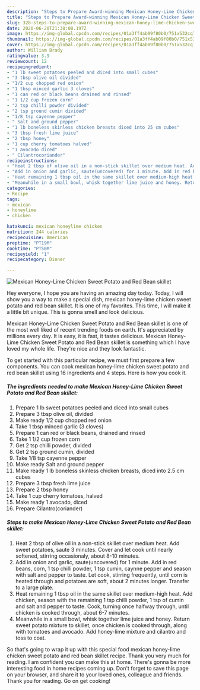```yaml
---
description: "Steps to Prepare Award-winning Mexican Honey-Lime Chicken Sweet Potato and Red Bean skillet"
title: "Steps to Prepare Award-winning Mexican Honey-Lime Chicken Sweet Potato and Red Bean skillet"
slug: 328-steps-to-prepare-award-winning-mexican-honey-lime-chicken-sweet-potato-and-red-bean-skillet
date: 2020-06-20T21:38:08.197Z
image: https://img-global.cpcdn.com/recipes/01a3ff4ab09f80b0/751x532cq70/mexican-honey-lime-chicken-sweet-potato-and-red-bean-skillet-recipe-main-photo.jpg
thumbnail: https://img-global.cpcdn.com/recipes/01a3ff4ab09f80b0/751x532cq70/mexican-honey-lime-chicken-sweet-potato-and-red-bean-skillet-recipe-main-photo.jpg
cover: https://img-global.cpcdn.com/recipes/01a3ff4ab09f80b0/751x532cq70/mexican-honey-lime-chicken-sweet-potato-and-red-bean-skillet-recipe-main-photo.jpg
author: William Brady
ratingvalue: 3.9
reviewcount: 12
recipeingredient:
- "1 lb sweet potatoes peeled and diced into small cubes"
- "3 tbsp olive oil divided"
- "1/2 cup chopped red onion"
- "1 tbsp minced garlic 3 cloves"
- "1 can red or black beans drained and rinsed"
- "1 1/2 cup frozen corn"
- "2 tsp chilli powder divided"
- "2 tsp ground cumin divided"
- "1/8 tsp cayenne pepper"
- " Salt and ground pepper"
- "1 lb boneless skinless chicken breasts diced into 25 cm cubes"
- "3 tbsp fresh lime juice"
- "2 tbsp honey"
- "1 cup cherry tomatoes halved"
- "1 avocado diced"
- " Cilantrocoriander"
recipeinstructions:
- "Heat 2 tbsp of olive oil in a non-stick skillet over medium heat. Add sweet potatoes, saute 3 minutes. Cover and let cook until nearly softened, stirring occasionaly, about 8-10 minutes."
- "Add in onion and garlic, saute(uncovered) for 1 minute. Add in red beans, corn, 1 tsp chilli powder, 1 tsp cumin, caynne pepper and season with salt and pepper to taste. Let cook, stirring frequently, until corn is heated through and potatoes are soft, about 2 minutes longer. Transfer to a large plate."
- "Heat remaining 1 tbsp oil in the same skillet over medium-high heat. Add chicken, season with the remaining 1 tsp chilli powder, 1 tsp of cumin and salt and pepper to taste. Cook, turning once halfway through, until chicken is cooked through, about 6-7 minutes."
- "Meanwhile in a small bowl, whisk together lime juice and honey. Return sweet potato mixture to skillet, once chicken is cooked through, along with tomatoes and avocado. Add honey-lime mixture and cilantro and toss to coat."
categories:
- Recipe
tags:
- mexican
- honeylime
- chicken

katakunci: mexican honeylime chicken 
nutrition: 244 calories
recipecuisine: American
preptime: "PT19M"
cooktime: "PT50M"
recipeyield: "1"
recipecategory: Dinner

---
```



![Mexican Honey-Lime Chicken Sweet Potato and Red Bean skillet](https://img-global.cpcdn.com/recipes/01a3ff4ab09f80b0/751x532cq70/mexican-honey-lime-chicken-sweet-potato-and-red-bean-skillet-recipe-main-photo.jpg)

Hey everyone, I hope you are having an amazing day today. Today, I will show you a way to make a special dish, mexican honey-lime chicken sweet potato and red bean skillet. It is one of my favorites. This time, I will make it a little bit unique. This is gonna smell and look delicious.



Mexican Honey-Lime Chicken Sweet Potato and Red Bean skillet is one of the most well liked of recent trending foods on earth. It's appreciated by millions every day. It is easy, it is fast, it tastes delicious. Mexican Honey-Lime Chicken Sweet Potato and Red Bean skillet is something which I have loved my whole life. They're nice and they look fantastic.


To get started with this particular recipe, we must first prepare a few components. You can cook mexican honey-lime chicken sweet potato and red bean skillet using 16 ingredients and 4 steps. Here is how you cook it.

<!--inarticleads1-->

##### The ingredients needed to make Mexican Honey-Lime Chicken Sweet Potato and Red Bean skillet:

1. Prepare 1 lb sweet potatoes peeled and diced into small cubes
1. Prepare 3 tbsp olive oil, divided
1. Make ready 1/2 cup chopped red onion
1. Take 1 tbsp minced garlic (3 cloves)
1. Prepare 1 can red or black beans, drained and rinsed
1. Take 1 1/2 cup frozen corn
1. Get 2 tsp chilli powder, divided
1. Get 2 tsp ground cumin, divided
1. Take 1/8 tsp cayenne pepper
1. Make ready  Salt and ground pepper
1. Make ready 1 lb boneless skinless chicken breasts, diced into 2.5 cm cubes
1. Prepare 3 tbsp fresh lime juice
1. Prepare 2 tbsp honey
1. Take 1 cup cherry tomatoes, halved
1. Make ready 1 avocado, diced
1. Prepare  Cilantro(coriander)




<!--inarticleads2-->

##### Steps to make Mexican Honey-Lime Chicken Sweet Potato and Red Bean skillet:

1. Heat 2 tbsp of olive oil in a non-stick skillet over medium heat. Add sweet potatoes, saute 3 minutes. Cover and let cook until nearly softened, stirring occasionaly, about 8-10 minutes.
1. Add in onion and garlic, saute(uncovered) for 1 minute. Add in red beans, corn, 1 tsp chilli powder, 1 tsp cumin, caynne pepper and season with salt and pepper to taste. Let cook, stirring frequently, until corn is heated through and potatoes are soft, about 2 minutes longer. Transfer to a large plate.
1. Heat remaining 1 tbsp oil in the same skillet over medium-high heat. Add chicken, season with the remaining 1 tsp chilli powder, 1 tsp of cumin and salt and pepper to taste. Cook, turning once halfway through, until chicken is cooked through, about 6-7 minutes.
1. Meanwhile in a small bowl, whisk together lime juice and honey. Return sweet potato mixture to skillet, once chicken is cooked through, along with tomatoes and avocado. Add honey-lime mixture and cilantro and toss to coat.




So that's going to wrap it up with this special food mexican honey-lime chicken sweet potato and red bean skillet recipe. Thank you very much for reading. I am confident you can make this at home. There's gonna be more interesting food in home recipes coming up. Don't forget to save this page on your browser, and share it to your loved ones, colleague and friends. Thank you for reading. Go on get cooking!
